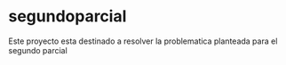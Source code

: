 # segundoparcial
Este proyecto esta destinado a resolver la problematica planteada para el segundo parcial

